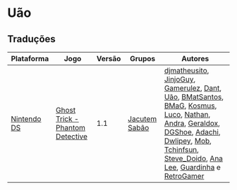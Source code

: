 # Uão

## Traduções

| Plataforma | Jogo | Versão | Grupos | Autores |
| ----------- | ----------- | ----------- | ----------- | ----------- |
| [Nintendo DS](../../traducoes/nintendo-ds/) | [Ghost Trick - Phantom Detective](../../traducoes/nintendo-ds/ghost-trick-phantom-detective_djmatheusito-et-al/) | 1.1 | [Jacutem Sabão](../../grupos/jacutem-sabao/) | [djmatheusito](../../autores/djmatheusito/), [JinjoGuy](../../autores/jinjoguy/), [Gamerulez](../../autores/gamerulez/), [Dant](../../autores/dant/), [Uão](../../autores/uao/), [BMatSantos](../../autores/bmatsantos/), [BMaG](../../autores/bmag/), [Kosmus](../../autores/kosmus/), [Luco](../../autores/luco/), [Nathan](../../autores/nathan/), [Andra](../../autores/andra/), [Geraldox](../../autores/geraldox/), [DGShoe](../../autores/dgshoe/), [Adachi](../../autores/adachi/), [Dwlipey](../../autores/dwlipey/), [Mob](../../autores/mob/), [Tchinfsun](../../autores/tchinfsun/), [Steve\_Doido](../../autores/steve_doido/), [Ana Lee](../../autores/ana-lee/), [Guardinha](../../autores/guardinha/) e [RetroGamer](../../autores/retrogamer/) |